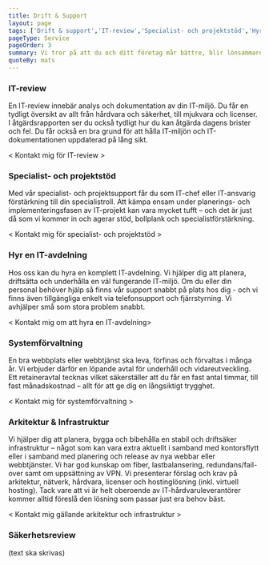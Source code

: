 ```yaml
---
title: Drift & Support
layout: page
tags: ['Drift & support','IT-review','Specialist- och projektstöd','Hyr en IT-avdelning','Systemförvaltning','Arkitektur & Infrastruktur','Säkerhetsreview']
pageType: Service
pageOrder: 3
summary: Vi tror på att du och ditt företag mår bättre, blir lönsammare och växer snabbare med stöd av modern, välmående och säker IT-miljö. i hjälper dig som är IT-chef eller IT-ansvarig att planera proaktivt, utreda, underhålla och övervaka din IT-miljö. Med allt från en bred IT-review till IT-arkitekturexpertis eller en komplett inhyrd IT-supportavdelning kan vi ge dig det stöd du behöver.
quoteBy: mats
---
```


### IT-review
En IT-review innebär analys och dokumentation av din IT-miljö. Du får en tydligt översikt av allt från hårdvara och säkerhet, till mjukvara och licenser. I åtgärdsrapporten ser du också tydligt hur du kan åtgärda dagens brister och fel. Du får också en bra grund för att hålla IT-miljön och IT-dokumentationen uppdaterad på lång sikt.

< Kontakt mig för IT-review >

### Specialist- och projektstöd
Med vår specialist- och projektsupport får du som IT-chef eller IT-ansvarig förstärkning till din specialistroll. Att kämpa ensam under planerings- och implementeringsfasen av IT-projekt kan vara mycket tufft – och det är just då som vi kommer in och agerar stöd, bollplank och specialistförstärkning.

< Kontakt mig för specialist- och projektstöd >

### Hyr en IT-avdelning
Hos oss kan du hyra en komplett IT-avdelning. Vi hjälper dig att planera, driftsätta och underhålla en väl fungerande IT-miljö. Om du eller din personal behöver hjälp så finns vår support snabbt på plats hos dig - och vi finns även tillgängliga enkelt via telefonsupport och fjärrstyrning. Vi avhjälper små som stora problem snabbt.

< Kontakt mig om att hyra en IT-avdelning>

### Systemförvaltning
En bra webbplats eller webbtjänst ska leva, förfinas och förvaltas i många år. Vi erbjuder därför en löpande avtal för underhåll och vidareutveckling. Ett retaineravtal tecknas vilket säkerställer att du får en fast antal timmar, till fast månadskostnad – allt för att ge dig en långsiktigt trygghet.

< Kontakt mig för systemförvaltning >

### Arkitektur & Infrastruktur
Vi hjälper dig att planera, bygga och bibehålla en stabil och driftsäker infrastruktur – något som kan vara extra aktuellt i samband med kontorsflytt eller i samband med planering och release av nya webbar eller webbtjänster. Vi har god kunskap om fiber, lastbalansering, redundans/fail-over samt om uppsättning av VPN. Vi presenterar förslag och krav på arkitektur, nätverk, hårdvara, licenser och hostinglösning (inkl. virtuell hosting). Tack vare att vi är helt oberoende av IT-hårdvaruleverantörer kommer alltid föreslå den lösning som passar just era behov bäst.

< Kontakt mig gällande arkitektur och infrastruktur >

### Säkerhetsreview
(text ska skrivas)
